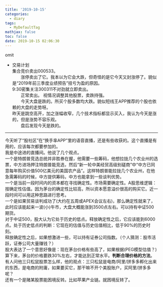 ```yaml
---
title: '2019-10-15'
categories:
  - diary
tags:
  - MyDefaultTag
mathjax: false
toc: false
date: 2019-10-15 02:06:30
---
```

omit
<!--more-->

* 交易计划  
集合竞价卖出000533。  
　　涨停卖出了它。我本以为它会大跌，但奇怪的是它今天又封涨停了。貌似是“2019年前三季度业绩预告”扭亏为盈的原因。  
9:30密集关注300311不对劲就立即卖出。  
　　正常卖出。
视情况调整其他股票，卖跌持强。  
　　今天大盘是跌的。所买个股多数均大跌。貌似短线王APP推荐的个股也依赖的大盘的走势呀。  
昨天是跳空高开，加之涨幅收窄，几个技术指标都显示买入，我认为今天是涨的，但是涨势不容乐观。  
　　盘后发现今天是跌的。

--------------------

今天听了“股社区”在“换手率APP”里的语音直播，还是有些收获的。这个直播是有用的，应该每次都要参加的。  
我是中途进的直播间。他说了几个观点。  
一个是特朗普竞选总统并非胜券在握，他需要一些筹码，他想拉拢几个农业州的选票，中方进场押注特朗普能竞选，然后“新一轮中美经贸高级别磋商”中“中方已同意每年购买价值500亿美元的美国农产品”。这样特朗普能拉拢几个农业州，在他急需筹码的时候，中方提供筹码，中方也能拿到一些谈判优势。  
一个是当前一段时间内的资本都在寻找确定性。市场需要确定性。A股思维逻辑：按确定性估值。因为茅台的确定性比较高，所以资本愿意溢价很高的购买它。近一段时间可以用这种思路进行思考。  
一个是如果贸易谈判成功了(大约在五周或APEX会议左右)，那么确定性就来了，此时应该能起来一波(小)牛市，大盘大概能涨到3500点左右。可以持有中证500期货。  
对于中证500，股大认为它处于历史的低点。释放确定性之后，它应该能到6000点。处于历史低点的判断：它现在的估值与历史估值相比，低于90%的历史时刻。  
释放确定性之后，如果想激进一些，可以持有证券公司指数。（个人猜测：股市活跃，证券公司大量赚钱？）  
股大表达了一个意思好像是：现在茅台价格有些高了，如果根据(PEG模型估值？)算下来，茅台的价格要跌30%左右，才能达到正常水平。**判断合理价格的方法**。  
有人问他三只松鼠股票怎么样，他的观点：三只松鼠是电商/阿里/拼多多孵化出来的东西，是电商的附庸，如果要买它，那干嘛不开个美股账户，买阿里/拼多多呢？  
还有一个是赌某股票能困境反转。比如苹果产业链。就困境反转了。  
